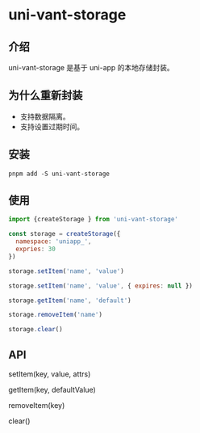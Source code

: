 # uni-vant-storage

## 介绍

uni-vant-storage 是基于 uni-app 的本地存储封装。

## 为什么重新封装

- 支持数据隔离。
- 支持设置过期时间。

## 安装

```shell
pnpm add -S uni-vant-storage
```

## 使用

```javascript
import {createStorage } from 'uni-vant-storage'

const storage = createStorage({
  namespace: 'uniapp_',
  expries: 30
})

storage.setItem('name', 'value')

storage.setItem('name', 'value', { expires: null })

storage.getItem('name', 'default')

storage.removeItem('name')

storage.clear()
```

## API

setItem(key, value, attrs)

getItem(key, defaultValue)

removeItem(key)

clear()